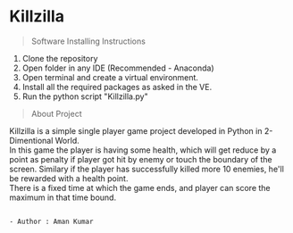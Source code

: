 # Killzilla

> Software Installing Instructions
1. Clone the repository
2. Open folder in any IDE (Recommended - Anaconda)
3. Open terminal and create a virtual environment.
4. Install all the required packages as asked in the VE.
5. Run the python script "Killzilla.py"

> About Project
<p>Killzilla is a simple single player game project developed in Python in 2-Dimentional World.<br>
In this game the player is having some health, which will get reduce by a point as penalty if player got hit by enemy or touch the boundary of the screen. Similary if the player has successfully killed more 10 enemies, he'll be rewarded with a health point.<br>
There is a fixed time at which the game ends, and player can score the maximum in that time bound.<p>

                                                                                     - Author : Aman Kumar
